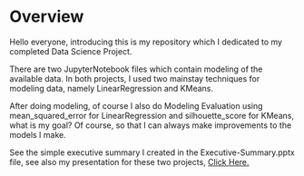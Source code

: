# Overview

Hello everyone, introducing this is my repository which I dedicated to my completed Data Science Project.

There are two JupyterNotebook files which contain modeling of the available data. In both projects, I used two mainstay techniques for modeling data, namely LinearRegression and KMeans.

After doing modeling, of course I also do Modeling Evaluation using mean_squared_error for LinearRegression and silhouette_score for KMeans, what is my goal? Of course, so that I can always make improvements to the models I make.

See the simple executive summary I created in the Executive-Summary.pptx file, see also my presentation for these two projects, [Click Here.](https://www.loom.com/share/c24611fb91614372be4a1f5a9d6bea8c?sid=788cacff-8b6a-4ee0-ac2f-0ed7a4b2ae89)